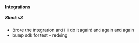 
#### Integrations

##### Slack v3

- Broke the integration and I'll do it again! and again and again
-   bump sdk for test - redoing